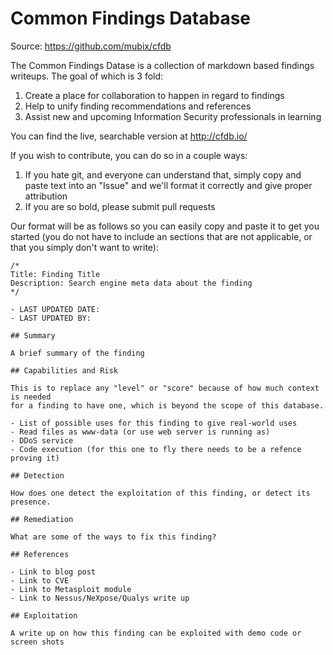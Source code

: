 # Common Findings Database

Source: https://github.com/mubix/cfdb

The Common Findings Datase is a collection of markdown based findings writeups.
The goal of which is 3 fold:

1. Create a place for collaboration to happen in regard to findings
2. Help to unify finding recommendations and references
3. Assist new and upcoming Information Security professionals in learning

You can find the live, searchable version at http://cfdb.io/

If you wish to contribute, you can do so in a couple ways:

1. If you hate git, and everyone can understand that, simply copy and paste text into an "Issue" and we'll format it correctly and give proper attribution
2. If you are so bold, please submit pull requests

Our format will be as follows so you can easily copy and paste it to get you started (you do not have to include an sections that are not applicable, or that you simply don't want to write):

```
/*
Title: Finding Title
Description: Search engine meta data about the finding
*/

- LAST UPDATED DATE: 
- LAST UPDATED BY: 

## Summary

A brief summary of the finding

## Capabilities and Risk

This is to replace any "level" or "score" because of how much context is needed
for a finding to have one, which is beyond the scope of this database.

- List of possible uses for this finding to give real-world uses
- Read files as www-data (or use web server is running as)
- DDoS service
- Code execution (for this one to fly there needs to be a refence proving it)

## Detection

How does one detect the exploitation of this finding, or detect its presence.

## Remediation

What are some of the ways to fix this finding?

## References

- Link to blog post
- Link to CVE
- Link to Metasploit module
- Link to Nessus/NeXpose/Qualys write up

## Exploitation

A write up on how this finding can be exploited with demo code or screen shots


```

